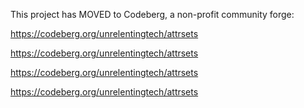 This project has MOVED to Codeberg, a non-profit community forge:

https://codeberg.org/unrelentingtech/attrsets

https://codeberg.org/unrelentingtech/attrsets

https://codeberg.org/unrelentingtech/attrsets

https://codeberg.org/unrelentingtech/attrsets

